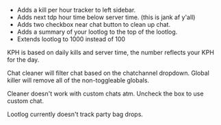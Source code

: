 - Adds a kill per hour tracker to left sidebar.
- Adds next tdp hour time below server time. (this is jank af y'all)
- Adds two checkbox near chat button to clean up chat.
- Adds a summary of your lootlog to the top of the lootlog.
- Extends lootlog to 1000 instead of 100

KPH is based on daily kills and server time, the number reflects your KPH for the day.

Chat cleaner will filter chat based on the chatchannel dropdown. Global killer will remove all of the non-toggleable globals.

Cleaner doesn't work with custom chats atm. Uncheck the box to use custom chat.

Lootlog currently doesn't track party bag drops.
